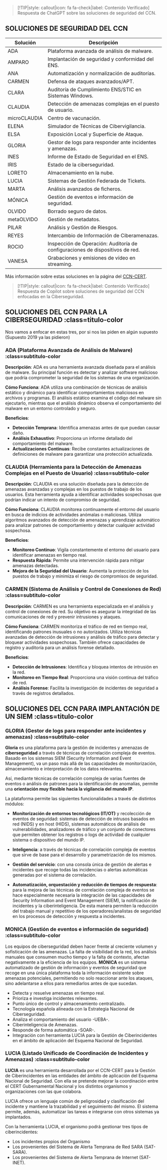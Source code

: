 > [!TIP|style: callout|icon: fa fa-check|label: Contenido Verificado]
> Respuesta de ChatGPT sobre las soluciones de seguridad del CCN.

## SOLUCIONES DE SEGURIDAD DEL CCN <!-- {docsify-ignore} -->

| Solución         | Descripción                                                               |
|------------------|---------------------------------------------------------------------------|
| ADA              | Plataforma avanzada de análisis de malware.                               |
| AMPARO           | Implantación de seguridad y conformidad del ENS.                        |
| ANA              | Automatización y normalización de auditorías.                            |
| CARMEN           | Defensa de ataques avanzados/APT.                                       |
| CLARA            | Auditoría de Cumplimiento ENS/STIC en Sistemas Windows.                  |
| CLAUDIA          | Detección de amenazas complejas en el puesto de usuario.                |
| microCLAUDIA     | Centro de vacunación.                                                    |
| ELENA            | Simulador de Técnicas de Cibervigilancia.                               |
| ELSA             | Exposición Local y Superficie de Ataque.                                |
| GLORIA           | Gestor de logs para responder ante incidentes y amenazas.                |
| INES             | Informe de Estado de Seguridad en el ENS.                               |
| IRIS             | Estado de la ciberseguridad.                                            |
| LORETO           | Almacenamiento en la nube.                                              |
| LUCIA            | Sistemas de Gestión Federada de Tickets.                                 |
| MARTA            | Análisis avanzados de ficheros.                                        |
| MÓNICA           | Gestión de eventos e información de seguridad.                          |
| OLVIDO           | Borrado seguro de datos.                                                |
| metaOLVIDO       | Gestión de metadatos.                                                  |
| PILAR            | Análisis y Gestión de Riesgos.                                          |
| REYES            | Intercambio de Información de Ciberamenazas.                           |
| ROCIO            | Inspección de Operación: Auditoría de configuraciones de dispositivos de red. |
| VANESA           | Grabaciones y emisiones de vídeo en streaming.                          |

Más información sobre estas soluciones en la página del [CCN-CERT](https://www.ccn-cert.cni.es/es/soluciones-seguridad.html).

> [!TIP|style: callout|icon: fa fa-check|label: Contenido Verificado]
> Respuesta de Copilot sobre soluciones de seguridad del CCN enfocadas en la Ciberseguridad.

## SOLUCIONES DEL CCN PARA LA CIBERSEGURIDAD :class=titulo-color <!-- {docsify-ignore} -->

Nos vamos a enfocar en estas tres, por si nos las piden en algún supuesto (Supuesto 2019 ya las pidieron)

### ADA (Plataforma Avanzada de Análisis de Malware) :class=subtitulo-color

**Descripción**:
ADA es una herramienta avanzada diseñada para el análisis de malware. Su principal función es detectar y analizar software malicioso que podría comprometer la seguridad de los sistemas de una organización.

**Cómo Funciona**:
ADA utiliza una combinación de técnicas de análisis estático y dinámico para identificar comportamientos maliciosos en archivos y programas. El análisis estático examina el código del malware sin ejecutarlo, mientras que el análisis dinámico observa el comportamiento del malware en un entorno controlado y seguro.

**Beneficios**:
- **Detección Temprana**: Identifica amenazas antes de que puedan causar daño.
- **Análisis Exhaustivo**: Proporciona un informe detallado del comportamiento del malware.
- **Actualizaciones Continuas**: Recibe constantes actualizaciones de definiciones de malware para garantizar una protección actualizada.

### CLAUDIA (Herramienta para la Detección de Amenazas Complejas en el Puesto de Usuario) :class=subtitulo-color

**Descripción**:
CLAUDIA es una solución diseñada para la detección de amenazas avanzadas y complejas en los puestos de trabajo de los usuarios. Esta herramienta ayuda a identificar actividades sospechosas que podrían indicar un intento de compromiso de seguridad.

**Cómo Funciona**:
CLAUDIA monitorea continuamente el entorno del usuario en busca de indicios de actividades anómalas o maliciosas. Utiliza algoritmos avanzados de detección de amenazas y aprendizaje automático para analizar patrones de comportamiento y detectar cualquier actividad sospechosa.

**Beneficios**:
- **Monitoreo Continuo**: Vigila constantemente el entorno del usuario para identificar amenazas en tiempo real.
- **Respuesta Rápida**: Permite una intervención rápida para mitigar amenazas detectadas.
- **Mejora de la Seguridad del Usuario**: Aumenta la protección de los puestos de trabajo y minimiza el riesgo de compromisos de seguridad.

### CARMEN (Sistema de Análisis y Control de Conexiones de Red) :class=subtitulo-color

**Descripción**:
CARMEN es una herramienta especializada en el análisis y control de conexiones de red. Su objetivo es asegurar la integridad de las comunicaciones de red y prevenir intrusiones y ataques.

**Cómo Funciona**:
CARMEN monitoriza el tráfico de red en tiempo real, identificando patrones inusuales o no autorizados. Utiliza técnicas avanzadas de detección de intrusiones y análisis de tráfico para detectar y bloquear actividades sospechosas. También ofrece capacidades de registro y auditoría para un análisis forense detallado.

**Beneficios**:
- **Detección de Intrusiones**: Identifica y bloquea intentos de intrusión en la red.
- **Monitoreo en Tiempo Real**: Proporciona una visión continua del tráfico de red.
- **Análisis Forense**: Facilita la investigación de incidentes de seguridad a través de registros detallados.

## SOLUCIONES DEL CCN PARA IMPLANTACIÓN DE UN SIEM :class=titulo-color <!-- {docsify-ignore} -->

### GLORIA (Gestor de logs para responder ante incidentes y amenazas) :class=subtitulo-color

**Gloria** es una plataforma para la gestión de incidentes y amenazas de **ciberseguridad** a través de técnicas de correlación compleja de eventos. Basado en los sistemas SIEM (Security Information and Event Management), va un paso más allá de las capacidades de monitorización, almacenamiento e interpretación de los datos relevantes.

Así, mediante técnicas de correlación compleja de varias fuentes de eventos o análisis de patrones para la identificación de anomalías, permite una **orientación muy flexible hacia la vigilancia del mundo IP**.

La plataforma permite las siguientes funcionalidades a través de distintos módulos:

- **Monitorización de entornos tecnológicos (IT/OT)** y recolección de eventos de seguridad: sistemas de detección de intrusos basados en red (NIDS) y en host (HIDS), sistemas automáticos de análisis de vulnerabilidades, analizadores de tráfico y un conjunto de conectores que permiten obtener los registros o logs de actividad de cualquier sistema o dispositivo del mundo IP.

- **Inteligencia**: a través de técnicas de correlación compleja de eventos que sirve de base para el desarrollo y parametrización de los mismos.

- **Gestión del servicio**: con una consola única de gestión de alertas e incidentes que recoge todas las incidencias o alertas automáticas generadas por el sistema de correlación.

- **Automatización, orquestación y reducción de tiempos de respuesta**: para la mejora de las técnicas de correlación compleja de eventos se hace especialmente necesaria la integración de las capacidades de Security Information and Event Management (SIEM), la notificación de incidentes y la ciberinteligencia. De esta manera permiten la reducción del trabajo manual y repetitivo de los operadores/analistas de seguridad en los procesos de detección y respuesta a incidentes.

### MONICA (Gestión de eventos e información de seguridad) :class=subtitulo-color

Los equipos de ciberseguridad deben hacer frente al creciente volumen y sofisticación de las amenazas. La falta de visibilidad de la red, los análisis manuales que consumen mucho tiempo y la falta de contexto, afectan negativamente a la eficiencia de los equipos. **MÓNICA** es un sistema automatizado de gestión de información y eventos de seguridad que recoge en una única plataforma toda la información existente sobre amenazas potenciales, permitiendo no solo reaccionar ante los ataques, sino adelantarse a ellos para remediarlos antes de que sucedan. 

- Detecta y resuelve amenazas en tiempo real.
- Prioriza e investiga incidentes relevantes.
- Punto único de control y almacenamiento centralizado.
- Tecnología española alineada con la Estrategia Nacional de Ciberseguridad.
- Analiza el comportamiento del usuario -UEBA-.
- Ciberinteligencia de Amenazas.
- Responde de forma automática -SOAR-.
- Integración con herramienta LUCIA para la Gestión de Ciberincidentes en el ámbito de aplicación del Esquema Nacional de Seguridad.

### LUCIA (Listado Unificado de Coordinación de Incidentes y Amenazas) :class=subtitulo-color

**LUCIA** es una herramienta desarrollada por el CCN-CERT para la Gestión de Ciberincidentes en las entidades del ámbito de aplicación del Esquema Nacional de Seguridad. Con ella se pretende mejorar la coordinación entre el CERT Gubernamental Nacional y los distintos organismos y organizaciones con las que colabora. 

LUCIA ofrece un lenguaje común de peligrosidad y clasificación del incidente y mantiene la trazabilidad y el seguimiento del mismo. El sistema permite, además, automatizar las tareas e integrarse con otros sistemas ya implantados.

Con la herramienta LUCIA, el organismo podrá gestionar tres tipos de ciberincidentes:

* Los incidentes propios del Organismo
* Los provenientes del Sistema de Alerta Temprana de Red SARA (SAT-SARA).
* Los provenientes del Sistema de Alerta Temprana de Internet (SAT-INET).